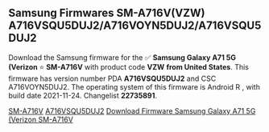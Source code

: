 <h2>Samsung Firmwares SM-A716V(VZW) A716VSQU5DUJ2/A716VOYN5DUJ2/A716VSQU5DUJ2</h2>
Download the Samsung firmware for the ✅ <strong>Samsung Galaxy A71 5G (Verizon </strong> ⭐ <strong>SM-A716V</strong> with product code <strong>VZW</strong> <strong> from United States</strong>. This firmware has version number PDA <strong>A716VSQU5DUJ2</strong> and CSC A716VOYN5DUJ2. The operating system of this firmware is Android R , with build date 2021-11-24. Changelist <strong>22735891</strong>.


[SM-A716V](https://samfirm.shop/samsung/model/SM-A716V)
[A716VSQU5DUJ2](https://samfirm.shop/samsung/pda/A716VSQU5DUJ2)
[Download Firmware Samsung Galaxy A71 5G (Verizon SM-A716V](https://samfirm.shop/samsung/firmware/479909)
